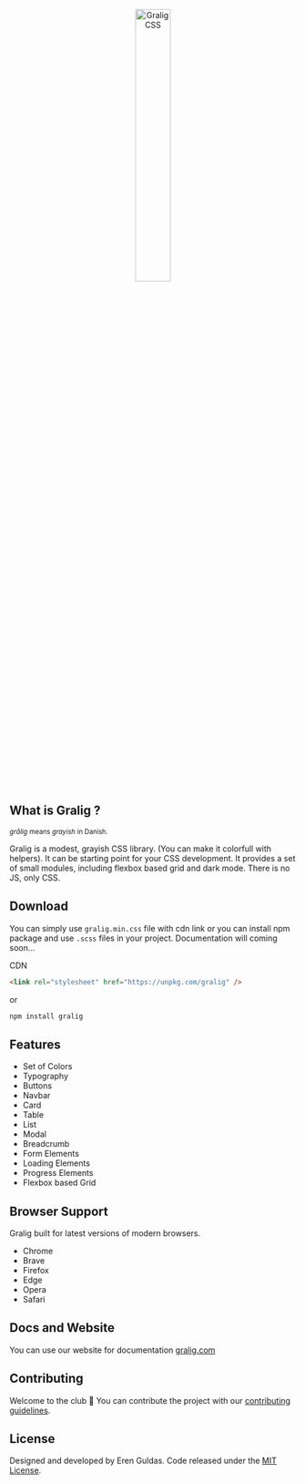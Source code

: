 <a style="text-align:center; display: block;" href="https://gralig.com"><img style="width: 35%; " src="https://res.cloudinary.com/erenesto/image/upload/v1586499201/ak0oavaecaoalct3jul2.jpg" alt="Gralig CSS"></a>

## What is Gralig ?

<sup>_grålig_ means _grayish_ in Danish.<sup>

Gralig is a modest, grayish CSS library. (You can make it colorfull with helpers). It can be starting point for your CSS development. It provides a set of small modules, including flexbox based grid and dark mode. There is no JS, only CSS.

## Download

You can simply use `gralig.min.css` file with cdn link or you can install npm package and use `.scss` files in your project. Documentation will coming soon...

CDN

```html
<link rel="stylesheet" href="https://unpkg.com/gralig" />
```

or

```bash
npm install gralig
```

## Features

- Set of Colors
- Typography
- Buttons
- Navbar
- Card
- Table
- List
- Modal
- Breadcrumb
- Form Elements
- Loading Elements
- Progress Elements
- Flexbox based Grid

## Browser Support

Gralig built for latest versions of modern browsers.

- Chrome
- Brave
- Firefox
- Edge
- Opera
- Safari

## Docs and Website

You can use our website for documentation [gralig.com](https://gralig.com/)

## Contributing

Welcome to the club 🙂
You can contribute the project with our [contributing guidelines](https://github.com/erenesto/gralig/blob/master/.github/CONTRIBUTING.md).

## License

Designed and developed by Eren Guldas. Code released under the [MIT License](license).
